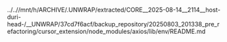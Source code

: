 ../..//mnt/h/ARCHIVE/.UNWRAP/extracted/CORE__2025-08-14__2114__host-duri-head-/__UNWRAP/37cd7f6acf/backup_repository/20250803_201338_pre_refactoring/cursor_extension/node_modules/axios/lib/env/README.md